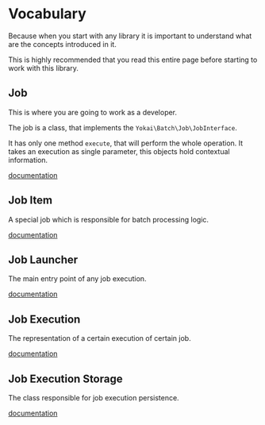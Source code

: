 # Vocabulary

Because when you start with any library 
it is important to understand what are the concepts introduced in it.

This is highly recommended that you read this entire page 
before starting to work with this library.


## Job

This is where you are going to work as a developer.

The job is a class, that implements the `Yokai\Batch\Job\JobInterface`.

It has only one method `execute`, that will perform the whole operation.
It takes an execution as single parameter, this objects hold contextual information.

[documentation](domain/job.md)


## Job Item

A special job which is responsible for batch processing logic.

[documentation](domain/job-item.md)


## Job Launcher

The main entry point of any job execution.

[documentation](domain/job-launcher.md)


## Job Execution

The representation of a certain execution of certain job.

[documentation](domain/job-execution.md)


## Job Execution Storage

The class responsible for job execution persistence.

[documentation](domain/job-execution-storage.md)
